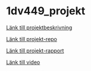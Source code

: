 1dv449_projekt
==============
[Länk till projektbeskrivning](https://github.com/afrxx09/1DV449_afrxx09/blob/master/projekt.md)

[Länk till projekt-repo](https://github.com/afrxx09/1dv449_afrxx09_projekt)

[Länk till projekt-rapport](https://github.com/afrxx09/1dv449_afrxx09_projekt/blob/master/rapport.md)

[Länk till video](https://www.youtube.com/watch?v=3c5hAEL80IA)
